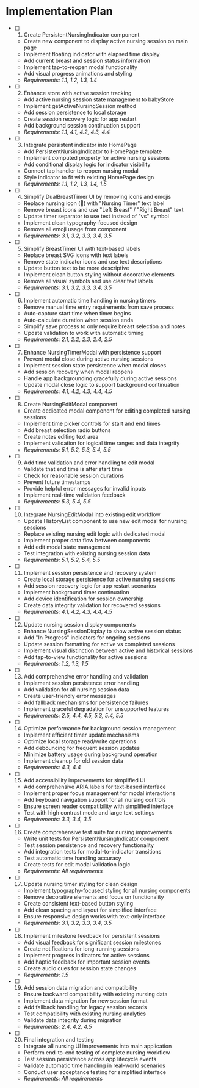 # Implementation Plan

- [ ] 1. Create PersistentNursingIndicator component
  - Create new component to display active nursing session on main page
  - Implement floating indicator with elapsed time display
  - Add current breast and session status information
  - Implement tap-to-reopen modal functionality
  - Add visual progress animations and styling
  - _Requirements: 1.1, 1.2, 1.3, 1.4_

- [ ] 2. Enhance store with active session tracking
  - Add active nursing session state management to babyStore
  - Implement getActiveNursingSession method
  - Add session persistence to local storage
  - Create session recovery logic for app restart
  - Add background session continuation support
  - _Requirements: 1.1, 4.1, 4.2, 4.3, 4.4_

- [ ] 3. Integrate persistent indicator into HomePage
  - Add PersistentNursingIndicator to HomePage template
  - Implement computed property for active nursing sessions
  - Add conditional display logic for indicator visibility
  - Connect tap handler to reopen nursing modal
  - Style indicator to fit with existing HomePage design
  - _Requirements: 1.1, 1.2, 1.3, 1.4, 1.5_

- [ ] 4. Simplify DualBreastTimer UI by removing icons and emojis
  - Replace nursing icon (🤱) with "Nursing Timer" text label
  - Remove breast icons and use "Left Breast" / "Right Breast" text
  - Update timer separator to use text instead of "vs" symbol
  - Implement clean typography-focused design
  - Remove all emoji usage from component
  - _Requirements: 3.1, 3.2, 3.3, 3.4, 3.5_

- [ ] 5. Simplify BreastTimer UI with text-based labels
  - Replace breast SVG icons with text labels
  - Remove state indicator icons and use text descriptions
  - Update button text to be more descriptive
  - Implement clean button styling without decorative elements
  - Remove all visual symbols and use clear text labels
  - _Requirements: 3.1, 3.2, 3.3, 3.4, 3.5_

- [ ] 6. Implement automatic time handling in nursing timers
  - Remove manual time entry requirements from save process
  - Auto-capture start time when timer begins
  - Auto-calculate duration when session ends
  - Simplify save process to only require breast selection and notes
  - Update validation to work with automatic timing
  - _Requirements: 2.1, 2.2, 2.3, 2.4, 2.5_

- [ ] 7. Enhance NursingTimerModal with persistence support
  - Prevent modal close during active nursing sessions
  - Implement session state persistence when modal closes
  - Add session recovery when modal reopens
  - Handle app backgrounding gracefully during active sessions
  - Update modal close logic to support background continuation
  - _Requirements: 4.1, 4.2, 4.3, 4.4, 4.5_

- [ ] 8. Create NursingEditModal component
  - Create dedicated modal component for editing completed nursing sessions
  - Implement time picker controls for start and end times
  - Add breast selection radio buttons
  - Create notes editing text area
  - Implement validation for logical time ranges and data integrity
  - _Requirements: 5.1, 5.2, 5.3, 5.4, 5.5_

- [ ] 9. Add time validation and error handling to edit modal
  - Validate that end time is after start time
  - Check for reasonable session durations
  - Prevent future timestamps
  - Provide helpful error messages for invalid inputs
  - Implement real-time validation feedback
  - _Requirements: 5.3, 5.4, 5.5_

- [ ] 10. Integrate NursingEditModal into existing edit workflow
  - Update HistoryList component to use new edit modal for nursing sessions
  - Replace existing nursing edit logic with dedicated modal
  - Implement proper data flow between components
  - Add edit modal state management
  - Test integration with existing nursing session data
  - _Requirements: 5.1, 5.2, 5.4, 5.5_

- [ ] 11. Implement session persistence and recovery system
  - Create local storage persistence for active nursing sessions
  - Add session recovery logic for app restart scenarios
  - Implement background timer continuation
  - Add device identification for session ownership
  - Create data integrity validation for recovered sessions
  - _Requirements: 4.1, 4.2, 4.3, 4.4, 4.5_

- [ ] 12. Update nursing session display components
  - Enhance NursingSessionDisplay to show active session status
  - Add "In Progress" indicators for ongoing sessions
  - Update session formatting for active vs completed sessions
  - Implement visual distinction between active and historical sessions
  - Add tap-to-view functionality for active sessions
  - _Requirements: 1.2, 1.3, 1.5_

- [ ] 13. Add comprehensive error handling and validation
  - Implement session persistence error handling
  - Add validation for all nursing session data
  - Create user-friendly error messages
  - Add fallback mechanisms for persistence failures
  - Implement graceful degradation for unsupported features
  - _Requirements: 2.5, 4.4, 4.5, 5.3, 5.4, 5.5_

- [ ] 14. Optimize performance for background session management
  - Implement efficient timer update mechanisms
  - Optimize local storage read/write operations
  - Add debouncing for frequent session updates
  - Minimize battery usage during background operation
  - Implement cleanup for old session data
  - _Requirements: 4.3, 4.4_

- [ ] 15. Add accessibility improvements for simplified UI
  - Add comprehensive ARIA labels for text-based interface
  - Implement proper focus management for modal interactions
  - Add keyboard navigation support for all nursing controls
  - Ensure screen reader compatibility with simplified interface
  - Test with high contrast mode and large text settings
  - _Requirements: 3.3, 3.4, 3.5_

- [ ] 16. Create comprehensive test suite for nursing improvements
  - Write unit tests for PersistentNursingIndicator component
  - Test session persistence and recovery functionality
  - Add integration tests for modal-to-indicator transitions
  - Test automatic time handling accuracy
  - Create tests for edit modal validation logic
  - _Requirements: All requirements_

- [ ] 17. Update nursing timer styling for clean design
  - Implement typography-focused styling for all nursing components
  - Remove decorative elements and focus on functionality
  - Create consistent text-based button styling
  - Add clean spacing and layout for simplified interface
  - Ensure responsive design works with text-only interface
  - _Requirements: 3.1, 3.2, 3.3, 3.4, 3.5_

- [ ] 18. Implement milestone feedback for persistent sessions
  - Add visual feedback for significant session milestones
  - Create notifications for long-running sessions
  - Implement progress indicators for active sessions
  - Add haptic feedback for important session events
  - Create audio cues for session state changes
  - _Requirements: 1.5_

- [ ] 19. Add session data migration and compatibility
  - Ensure backward compatibility with existing nursing data
  - Implement data migration for new session format
  - Add fallback handling for legacy session records
  - Test compatibility with existing nursing analytics
  - Validate data integrity during migration
  - _Requirements: 2.4, 4.2, 4.5_

- [ ] 20. Final integration and testing
  - Integrate all nursing UI improvements into main application
  - Perform end-to-end testing of complete nursing workflow
  - Test session persistence across app lifecycle events
  - Validate automatic time handling in real-world scenarios
  - Conduct user acceptance testing for simplified interface
  - _Requirements: All requirements_